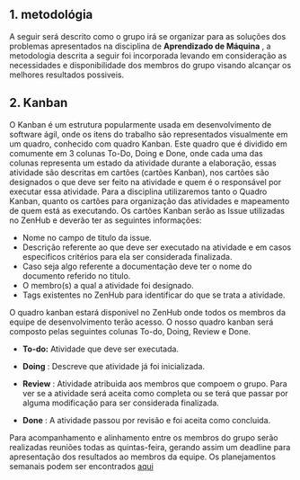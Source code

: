 ## 1. metodológia

A seguir será descrito como o grupo irá se organizar para as soluções dos problemas apresentados na disciplina de __Aprendizado de Máquina__ , a metodologia descrita a seguir foi incorporada levando em consideração as necessidades e disponibilidade dos membros do grupo visando alcançar os melhores resultados possiveis.

## 2. Kanban

O Kanban é um estrutura popularmente usada em desenvolvimento de software ágil, onde os itens do trabalho são
representados visualmente em um quadro, conhecido com quadro Kanban. Este quadro que é dividido em comumente em
3 colunas  To-Do, Doing e Done, onde cada uma das colunas representa um estado da atividade durante a elaboração,
essas atividade são descritas em cartões (cartões Kanban), nos cartões são designados o que deve ser feito na
 atividade e quem é o responsável por executar essa atividade. Para a disciplina utilizaremos tanto o Quadro Kanban,
quanto os cartões para organização das atividades e mapeamento de quem está as executando.
Os cartões Kanban serão as Issue utilizadas no ZenHub e deverão ter as seguintes informações:

* Nome no campo de titulo da issue.
* Descrição referente ao que deve ser executado na atividade e em casos especificos critérios para ela ser considerada finalizada.
* Caso seja algo referente a documentação deve ter o nome do documento referido no titulo.
* O membro(s) a qual a atividade foi designado.
* Tags existentes no ZenHub para identificar do que se trata a atividade.

O quadro kanban estará disponivel no ZenHub onde todos os membros da equipe de desenvolvimento terão acesso. O nosso quadro kanban será composto pelas seguintes colunas To-do, Doing, Review e Done.

 * <b>To-do:</b> Atividade que deve ser executada.

 * <b>Doing</b> : Descreve que atividade já foi inicializada.

 * <b>Review</b> : Atividade atribuida aos membros que compoem o grupo. Para ver se a atividade será
 aceita como completa ou se terá que passar por alguma modificação para ser considerada finalizada.

 * <b>Done</b> : A atividade passou por revisão e foi aceita como concluida.

Para acompanhamento e alinhamento entre os membros do grupo serão realizadas reuniões todas as quintas-feira, gerando assim um deadline para apresentação dos resultados ao membros da equipe. Os planejamentos semanais podem ser encontrados [aqui](https://github.com/SkyNetRecruits/Documentacao/blob/master/documentacaoSolucao/planejamento-semanal.md)
